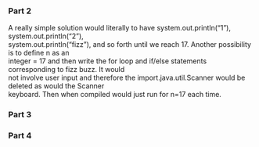 <h3> Part 2 </h3>

A really simple solution would literally to have system.out.println(“1”), system.out.println(“2”), <br>
system.out.println(“fizz”), and so forth until we reach 17. Another possibility is to define n as an <br>
integer = 17 and then write the for loop and if/else statements corresponding to fizz buzz. It would <br>
not involve user input and therefore the import.java.util.Scanner would be deleted as would the Scanner <br>
keyboard. Then when compiled would just run for n=17 each time.<br>

<h3> Part 3 </h3>



<h3> Part 4 </h3>
